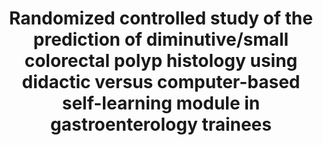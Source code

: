 ---
draft: false
title: 'Randomized controlled study of the prediction of diminutive/small colorectal polyp histology using didactic versus computer-based self-learning module in gastroenterology trainees'
publishDate: 2019-03-02
journal: 'Digestive Endoscopy, 31: 535-543'
authors: [Smith S.C.L., Saltzman J., Shivaji U.N., Lethebe B.C., Cannatelli R., Ghosh S., and Iacucci M]
link: 'https://doi.org/10.1111/den.13389'
---